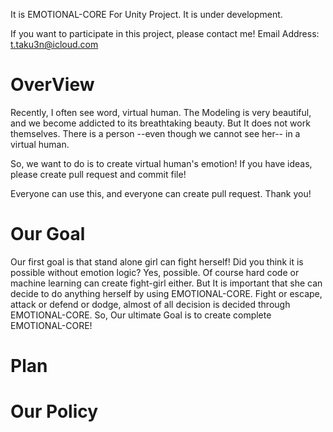 It is EMOTIONAL-CORE For Unity Project.
It is under development.

If you want to participate in this project, please contact me!
Email Address: t.taku3n@icloud.com

# OverView

Recently, I often see word, virtual human. The Modeling is very beautiful, and we become addicted to its breathtaking beauty.
But It does not work themselves. There is a person --even though we cannot see her-- in a virtual human.

So, we want to do is to create virtual human's emotion!
If you have ideas, please create pull request and commit file!

Everyone can use this, and everyone can create pull request.
Thank you!

# Our Goal

Our first goal is that stand alone girl can fight herself!
Did you think it is possible without emotion logic?
Yes, possible. Of course hard code or machine learning can create fight-girl either.
But It is important that she can decide to do anything herself by using EMOTIONAL-CORE.
Fight or escape, attack or defend or dodge, almost of all decision is decided through EMOTIONAL-CORE.
So, Our ultimate Goal is to create complete EMOTIONAL-CORE!

# Plan



# Our Policy


